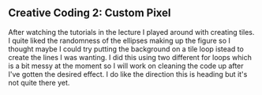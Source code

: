 ## Creative Coding 2: Custom Pixel

After watching the tutorials in the lecture I played around with creating tiles. I quite liked the randomness of the ellipses making up the figure so I thought maybe I could try putting the background on a tile loop istead to create the lines I was wanting. I did this using two different for loops which is a bit messy at the moment so I will work on cleaning the code up after I've gotten the desired effect. I do like the direction this is heading but it's not quite there yet.